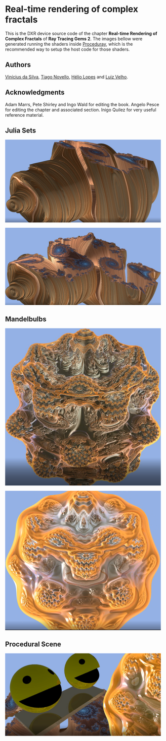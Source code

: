 # Real-time rendering of complex fractals

This is the DXR device source code of the chapter **Real-time Rendering of Complex Fractals** of **Ray Tracing Gems 2**.
The images bellow were generated running the shaders inside [Proceduray](https://arxiv.org/abs/2012.10357), which is the recommended way to setup the host code for those shaders.

## Authors

[Vinícius da Silva](http://dsilvavinicius.github.io), [Tiago Novello](https://sites.google.com/site/tiagonovellodebrito), [Hélio Lopes](http://www-di.inf.puc-rio.br/~lopes) and [Luiz Velho](http://lvelho.impa.br/).

## Acknowledgments

Adam Marrs, Pete Shirley and Ingo Wald for editing the book. Angelo Pesce for editing the chapter and associated section. Inigo Quilez for very useful reference material.

## Julia Sets

![](figs/julia1.png)

![](figs/julia2.png)

## Mandelbulbs

![](figs/mandel1.png)

![](figs/mandel2.png)

## Procedural Scene

![](figs/procedural_scene.png)
